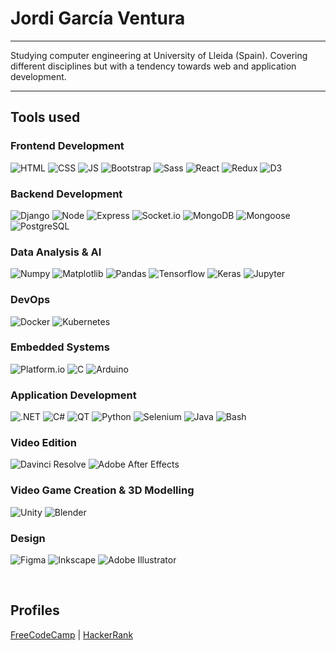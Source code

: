 # Jordi García Ventura


---

Studying computer engineering at University of Lleida (Spain). Covering different disciplines but with a tendency towards web and application development.

---

## Tools used

### Frontend Development

<div>
    <img src="./icons/html.svg" alt="HTML" /> 
    <img src="./icons/css.svg" alt="CSS" /> 
    <img src="./icons/js.svg" alt="JS" /> 
    <img src="./icons/bootstrap.svg" alt="Bootstrap" /> 
    <img src="./icons/sass.svg" alt="Sass" /> 
    <img src="./icons/react.svg" alt="React" /> 
    <img src="./icons/redux.svg" alt="Redux" /> 
    <img src="./icons/d3.svg" alt="D3" /> 
</div>

### Backend Development

<div>
    <img src="./icons/django.svg" alt="Django" /> 
    <img src="./icons/node.svg" alt="Node" /> 
    <img src="./icons/express.svg" alt="Express" /> 
    <img src="./icons/socketio.svg" alt="Socket.io" /> 
    <img src="./icons/mongodb.svg" alt="MongoDB" /> 
    <img src="./icons/mongoose.svg" alt="Mongoose" /> 
    <img src="./icons/postgresql.svg" alt="PostgreSQL" /> 
</div>

### Data Analysis & AI

<div>
    <img src="./icons/numpy.svg" alt="Numpy" /> 
    <img src="./icons/matplotlib.svg" alt="Matplotlib" /> 
    <img src="./icons/pandas.svg" alt="Pandas" /> 
    <img src="./icons/tensorflow.svg" alt="Tensorflow" /> 
    <img src="./icons/keras.svg" alt="Keras" /> 
    <img src="./icons/jupyter.svg" alt="Jupyter" /> 
</div>

### DevOps

<div>
    <img src="./icons/docker.svg" alt="Docker" /> 
    <img src="./icons/kubernetes.svg" alt="Kubernetes" /> 
</div>

### Embedded Systems

<div>
    <img src="./icons/platformio.svg" alt="Platform.io" /> 
    <img src="./icons/c.svg" alt="C" /> 
    <img src="./icons/arduino.svg" alt="Arduino" /> 
</div>

### Application Development

<div>
    <img src="./icons/net.svg" alt=".NET" /> 
    <img src="./icons/c_sharp.svg" alt="C#" /> 
    <img src="./icons/qt.svg" alt="QT" /> 
    <img src="./icons/python.svg" alt="Python" /> 
    <img src="./icons/selenium.svg" alt="Selenium" /> 
    <img src="./icons/java.svg" alt="Java" /> 
    <img src="./icons/bash.svg" alt="Bash" /> 
</div>

### Video Edition

<div>
    <img src="./icons/davinci.svg" alt="Davinci Resolve" /> 
    <img src="./icons/ae.svg" alt="Adobe After Effects" /> 
</div>

### Video Game Creation & 3D Modelling

<div>
    <img src="./icons/unity.svg" alt="Unity" /> 
    <img src="./icons/blender.svg" alt="Blender" /> 
</div>

### Design

<div>
    <img src="./icons/figma.svg" alt="Figma" /> 
    <img src="./icons/inkscape.svg" alt="Inkscape" /> 
    <img src="./icons/illustrator.svg" alt="Adobe Illustrator" /> 
</div>

&nbsp;

## Profiles
[FreeCodeCamp](https://www.freecodecamp.org/jordigarciaventura)
| [HackerRank](https://www.hackerrank.com/jordigv)
